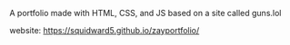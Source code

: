 A portfolio made with HTML, CSS, and JS based on a site called guns.lol

website: https://squidward5.github.io/zayportfolio/
